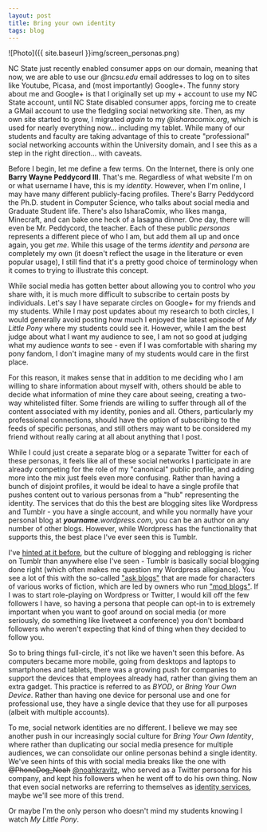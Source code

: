 ```yaml
---
layout: post
title: Bring your own identity
tags: blog
---
```


![Photo]({{ site.baseurl }}img/screen_personas.png)

NC State just recently enabled consumer apps on our domain, meaning that now, we are able to use our <em>@ncsu.edu</em> email addresses to log on to sites like Youtube, Picasa, and (most importantly) Google+. The funny story about me and Google+ is that I originally set up my + account to use my NC State account, until NC State disabled consumer apps, forcing me to create a GMail account to use the fledgling social networking site. Then, as my own site started to grow, I migrated <em>again</em> to my <em>@isharacomix.org</em>, which is used for nearly everything now... including my tablet. While many of our students and faculty are taking advantage of this to create "professional" social networking accounts within the University domain, and I see this as a step in the right direction... with caveats.

Before I begin, let me define a few terms. On the Internet, there is only one <strong>Barry Wayne Peddycord III</strong>. That's me. Regardless of what website I'm on or what username I have, this is my <em>identity</em>. However, when I'm online, I may have many different publicly-facing profiles. There's Barry Peddycord the Ph.D. student in Computer Science, who talks about social media and Graduate Student life. There's also IsharaComix, who likes manga, Minecraft, and can bake one heck of a lasagna dinner. One day, there will even be Mr. Peddycord, the teacher. Each of these public <em>personas</em> represents a different piece of who I am, but add them all up and once again, you get <em>me</em>. While this usage of the terms <em>identity</em> and <em>persona</em> are completely my own (it doesn't reflect the usage in the literature or even popular usage), I still find that it's a pretty good choice of terminology when it comes to trying to illustrate this concept.

While social media has gotten better about allowing you to control who <em>you</em> share with, it is much more difficult to subscribe to certain posts by individuals. Let's say I have separate circles on Google+ for my friends and my students. While I may post updates about my research to both circles, I would generally avoid posting how much I enjoyed the latest episode of <em>My Little Pony</em> where my students could see it. However, while I am the best judge about what I want my audience to see, I am not so good at judging what my audience <em>wants</em> to see - even if I was comfortable with sharing my pony fandom, I don't imagine many of my students would care in the first place.

For this reason, it makes sense that in addition to me deciding who I am willing to share information about myself with, others should be able to decide what information of mine they care about seeing, creating a two-way whitelisted filter. Some friends are willing to suffer through all of the content associated with my identity, ponies and all. Others, particularly my professional connections, should have the option of subscribing to the feeds of specific personas, and still others may want to be considered my friend without really caring at all about anything that I post.

While I could just create a separate blog or a separate Twitter for each of these personas, it feels like all of these social networks I participate in are already competing for the role of my "canonical" public profile, and adding more into the mix just feels even more confusing. Rather than having a bunch of disjoint profiles, it would be ideal to have a single profile that pushes content out to various personas from a "hub" representing the identity. The services that do this the best are blogging sites like Wordpress and Tumblr - you have a single account, and while you normally have your personal blog at <em><strong>yourname</strong>.wordpress.com</em>, you can be an author on any number of other blogs. However, while Wordpress has the functionality that supports this, the best place I've ever seen this is Tumblr.

I've <a href="http://isharacomix.org/2012/03/03/pinterest-new-social-network">hinted at it before</a>, but the culture of blogging and reblogging is richer on Tumblr than anywhere else I've seen - Tumblr is basically social blogging done right (which often makes me question my Wordpress allegiance). You see a lot of this with the so-called <a href="http://askmlcblobs.tumblr.com/">"ask blogs"</a> that are made for characters of various works of fiction, which are led by owners who run <a href="http://raikissu.tumblr.com/">"mod blogs"</a>. If I was to start role-playing on Wordpress or Twitter, I would kill off the few followers I have, so having a persona that people can opt-in to is extremely important when you want to goof around on social media (or more seriously, do something like livetweet a conference) you don't bombard followers who weren't expecting that kind of thing when they decided to follow you.

So to bring things full-circle, it's not like we haven't seen this before. As computers became more mobile, going from desktops and laptops to smartphones and tablets, there was a growing push for companies to support the devices that employees already had, rather than giving them an extra gadget. This practice is referred to as <em>BYOD</em>, or <em>Bring Your Own Device</em>. Rather than having one device for personal use and one for professional use, they have a single device that they use for all purposes (albeit with multiple accounts).

To me, social network identities are no different. I believe we may see another push in our increasingly social culture for <em>Bring Your Own Identity</em>, where rather than duplicating our social media presence for multiple audiences, we can consolidate our online personas behind a single identity. We've seen hints of this with social media breaks like the one with <del>@PhoneDog_Noah</del> <a href="http://yro.slashdot.org/story/11/11/14/225205/tech-site-sues-ex-employee-claiming-rights-to-his-twitter-account">@noahkravitz</a>, who served as a Twitter persona for his company, and kept his followers when he went off to do his own thing. Now that even social networks are referring to themselves as <a href="http://www.forbes.com/sites/kashmirhill/2011/08/29/googles-eric-schmidt-says-plus-is-an-identity-service-not-a-social-network/">identity services</a>, maybe we'll see more of this trend.

Or maybe I'm the only person who doesn't mind my students knowing I watch <em>My Little Pony</em>.
